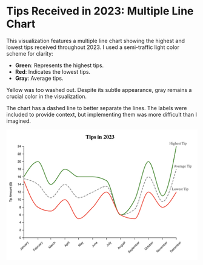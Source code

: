 # Tips Received in 2023: Multiple Line Chart

This visualization features a multiple line chart showing the highest and lowest tips received throughout 2023. I used a semi-traffic light color scheme for clarity: 

- **Green**: Represents the highest tips.
- **Red**: Indicates the lowest tips.
- **Gray**: Average tips.

Yellow was too washed out. Despite its subtle appearance, gray remains a crucial color in the visualization.

The chart has a dashed line to better separate the lines. The labels were included to provide context, but implementing them was more difficult than I imagined.

![Lines chart](hw_lines.png)